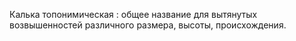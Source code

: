 ---
---

Калька топонимическая
: общее название для вытянутых возвышенностей различного размера, высоты, происхождения.
